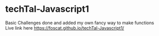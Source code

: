 # techTal-Javascript1
Basic Challenges done and added my own fancy way to make functions
Live link here https://foscat.github.io/techTal-Javascript1/
